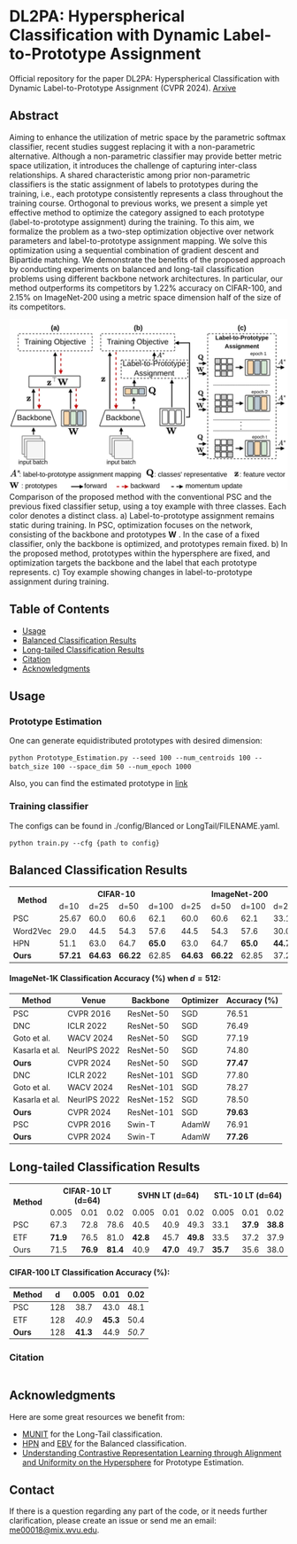 # DL2PA: Hyperspherical Classification with Dynamic Label-to-Prototype Assignment
Official repository for the paper
DL2PA: Hyperspherical Classification with Dynamic Label-to-Prototype Assignment (CVPR 2024). [Arxive](https://arxiv.org/abs/2403.16937)

## Abstract
Aiming to enhance the utilization of metric space by the parametric softmax classifier, recent studies suggest replacing it with a non-parametric alternative.
Although a non-parametric classifier may provide better metric space utilization, it introduces the challenge of capturing inter-class relationships. A shared characteristic among prior non-parametric classifiers is the static assignment of labels to prototypes during the training, i.e., each prototype consistently represents a class throughout the training course.
Orthogonal to previous works, we present a simple yet effective method to optimize the category assigned to each prototype (label-to-prototype assignment) during the training. To this aim, we formalize the problem as a two-step optimization objective over network parameters and label-to-prototype assignment mapping. We solve this optimization using a sequential combination of gradient descent and Bipartide matching.
We demonstrate the benefits of the proposed approach by conducting experiments on balanced and long-tail classification problems using different backbone network architectures.
In particular, our method outperforms its competitors by 1.22% accuracy on CIFAR-100, and 2.15% on ImageNet-200 using a metric space dimension half of the size of its competitors. 

![Demo](assets/1.jpg)
Comparison of the proposed method with the conventional PSC and the previous fixed classifier setup, using a toy example with three classes. Each color denotes a distinct class.
a) Label-to-prototype assignment remains static during training. In PSC, optimization focuses on the network, consisting of the backbone and prototypes **W** . In the case of a fixed classifier, only the backbone is optimized, and prototypes remain fixed.
b) In the proposed method, prototypes within the hypersphere are fixed, and optimization targets the backbone and the label that each prototype represents.
c) Toy example showing changes in label-to-prototype assignment during training.


## Table of Contents
- [Usage](#usage)
- [Balanced Classification Results](#balanced-classification-results)
- [Long-tailed Classification Results](#long-tailed-classification-results)
- [Citation](#citation)
- [Acknowledgments](#acknowledgments)


## Usage
### Prototype Estimation
One can generate equidistributed prototypes with desired dimension:
```
python Prototype_Estimation.py --seed 100 --num_centroids 100 --batch_size 100 --space_dim 50 --num_epoch 1000
```
Also, you can find the estimated prototype in [link](Estimated_prototypes/)
### Training classifier
The configs can be found in ./config/Blanced or LongTail/FILENAME.yaml.
```
python train.py --cfg {path to config}
```

## Balanced Classification Results

<table>
  <tr>
    <th rowspan="2">Method</th>
    <th colspan="4">CIFAR-10</th>
    <th colspan="4">ImageNet-200</th>
  </tr>
  <tr>
    <td>d=10</td>
    <td>d=25</td>
    <td>d=50</td>
    <td>d=100</td>
    <td>d=25</td>
    <td>d=50</td>
    <td>d=100</td>
    <td>d=200</td>
  </tr>
  <tr>
    <td>PSC</td>
    <td>25.67</td>
    <td>60.0</td>
    <td>60.6</td>
    <td>62.1</td>
    <td>60.0</td>
    <td>60.6</td>
    <td>62.1</td>
    <td>33.1</td>
  </tr>
  <tr>
    <td>Word2Vec</td>
    <td>29.0</td>
    <td>44.5</td>
    <td>54.3</td>
    <td>57.6</td>
    <td>44.5</td>
    <td>54.3</td>
    <td>57.6</td>
    <td>30.0</td>
  </tr>
  <tr>
    <td>HPN</td>
    <td>51.1</td>
    <td>63.0</td>
    <td>64.7</td>
    <td><b>65.0</b></td>
    <td>63.0</td>
    <td>64.7</td>
    <td><b>65.0</b></td>
    <td><b>44.7</b></td>
  </tr>
  <tr>
    <td><b>Ours</b></td>
    <td><b>57.21</b></td>
    <td><b>64.63</b></td>
    <td><b>66.22</b></td>
    <td>62.85</td>
    <td><b>64.63</b></td>
    <td><b>66.22</b></td>
    <td>62.85</td>
    <td>37.28</td>
  </tr>
</table>


#### ImageNet-1K Classification Accuracy (%) when $d=512$:

| Method               | Venue        | Backbone   | Optimizer | Accuracy (%) |
|----------------------|--------------|------------|-----------|--------------|
| PSC                  | CVPR 2016    | ResNet-50  | SGD       | 76.51        |
| DNC                  | ICLR 2022    | ResNet-50  | SGD       | 76.49        |
| Goto et al.          | WACV 2024    | ResNet-50  | SGD       | 77.19        |
| Kasarla et al.       | NeurIPS 2022 | ResNet-50  | SGD       | 74.80        |
| **Ours**             | CVPR 2024    | ResNet-50  | SGD       | **77.47**    |
| DNC                  | ICLR 2022    | ResNet-101 | SGD       | 77.80        |
| Goto et al.          | WACV 2024    | ResNet-101 | SGD       | 78.27        |
| Kasarla et al.       | NeurIPS 2022 | ResNet-152 | SGD       | 78.50       |
| **Ours**             | CVPR 2024            | ResNet-101 | SGD       | **79.63**    |
| PSC                  | CVPR 2016    | Swin-T     | AdamW     | 76.91        |
| **Ours**             | CVPR 2024          | Swin-T     | AdamW     | **77.26**    |

## Long-tailed Classification Results

<table>
  <tr>
    <th rowspan="2">Method</th>
    <th colspan="3">CIFAR-10 LT (d=64)</th>
    <th colspan="3">SVHN LT (d=64)</th>
    <th colspan="3">STL-10 LT (d=64)</th>
  </tr>
  <tr>
    <td>0.005</td>
    <td>0.01</td>
    <td>0.02</td>
    <td>0.005</td>
    <td>0.01</td>
    <td>0.02</td>
    <td>0.005</td>
    <td>0.01</td>
    <td>0.02</td>
  </tr>
  <tr>
    <td>PSC</td>
    <td>67.3</td>
    <td>72.8</td>
    <td>78.6</td>
    <td>40.5</td>
    <td>40.9</td>
    <td>49.3</td>
    <td>33.1</td>
    <td><b>37.9</b></td>
    <td><b>38.8</b></td>
  </tr>
  <tr>
    <td>ETF</td>
    <td><b>71.9</b></td>
    <td>76.5</td>
    <td>81.0</td>
    <td><b>42.8</b></td>
    <td>45.7</td>
    <td><b>49.8</b></td>
    <td>33.5</td>
    <td>37.2</td>
    <td>37.9</td>
  </tr>
  <tr>
    <td>Ours</td>
    <td>71.5</td>
    <td><b>76.9</b></td>
    <td><b>81.4</b></td>
    <td>40.9</td>
    <td><b>47.0</b></td>
    <td>49.7</td>
    <td><b>35.7</b></td>
    <td>35.6</td>
    <td>38.0</td>
  </tr>
</table>

#### CIFAR-100 LT Classification Accuracy (%):

| Method |  d  | 0.005  | 0.01   | 0.02   |
|--------|:---:|:------:|:------:|:------:|
| PSC    | 128 |  38.7  |  43.0  |  48.1  |
| ETF    | 128 | *40.9* | **45.3** |  50.4  |
| **Ours** | 128 | **41.3** |  44.9  | *50.7* |



### Citation
```
```

## Acknowledgments

Here are some great resources we benefit from:

* [MUNIT](https://github.com/NeuralCollapseApplications/ImbalancedLearning) for the Long-Tail classification.
* [HPN](https://github.com/psmmettes/hpn) and [EBV](https://github.com/aassxun/Equiangular-Basis-Vectors) for the Balanced classification. 
* [Understanding Contrastive Representation Learning through Alignment and Uniformity on the Hypersphere](https://github.com/SsnL/align_uniform) for Prototype Estimation.

## Contact
If there is a question regarding any part of the code, or it needs further clarification, please create an issue or send me an email: me00018@mix.wvu.edu.
